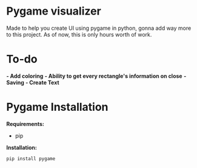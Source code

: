# Pygame visualizer

Made to help you create UI using pygame in python, gonna add way more to this project. As of now, this is only hours worth of work.

# To-do

**- Add coloring**
**- Ability to get every rectangle's information on close**
**- Saving**
**- Create Text**

# Pygame Installation

**Requirements:**

- pip

**Installation:**

```pip install pygame```
